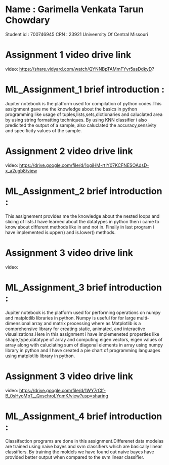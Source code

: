 # Name : Garimella Venkata Tarun Chowdary
  Student id : 700746945
  CRN : 23921
  Univeersity Of Central Missouri
# Assignment 1 video drive link
video: https://share.vidyard.com/watch/QYNNBpTAMmFYvr5asDdkyD?
# ML_Assignment_1 brief introduction :
Jupiter notebook is the platform used for compilation of python codes.This assignment gave me the knowledge about the basics in python programming like usage of tuples,lists,sets,dictionaries and caluclated area by using string formatting techniques. By using KNN classifier i also predicited the output of a sample, also caluclated the accuracy,sensivity and specificity values of the sample.
# Assignment 2 video drive link
video: https://drive.google.com/file/d/1ogiHM-rtIY07KCFNESOAdsD-x_a2ugb8/view 
# ML_Assignment_2 brief introduction :
This assignement provides me the knowledge about the nested loops and slicing of lists.I have learned about the datatypes in python then i came to know about different methods like in and not in. Finally in last program i have implemented is.upper() and is.lower() methods.
# Assignment 3 video drive link
video:
# ML_Assignment_3 brief introduction :
Jupiter notebook is the platform used for performing operations on numpy and matplotlib libraries in python. Numpy is useful for for large multi-dimensional array and matrix processing where as Matplotlib is a comprehensive library for creating static, animated, and interactive visualizations.Here in this assignment i have implemeneted properties like shape,type,datatype of array and computing eigen vectors, eigen values of array along with caluclating sum of diagonal elements in array using numpy library in python and I have created a pie chart of programming languages using matplotlib library in python.
# Assignment 3 video drive link
video: https://drive.google.com/file/d/1WY7rClf-B_0sHyoMpT__QxschroLYqmK/view?usp=sharing
# ML_Assignment_4 brief introduction :
Classifaction programs are done in this assignment.Differenet data modelas are trained using naive bayes and svm classifiers which are basically linear classifiers.
By training the moldels we have found out naive bayes have provided better output when compared to the svm linear classifier.

